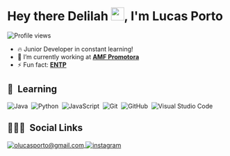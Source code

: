 <h1 align="left">Hey there Delilah <img src="https://raw.githubusercontent.com/kaueMarques/kaueMarques/master/hi.gif" width="30px">, I'm Lucas Porto</h1>
<p align="left"> <img src="https://komarev.com/ghpvc/?username=olucasporto&color=blue" alt="Profile views" /> </p>

- 🔥 Junior Developer in constant learning!
- 🔭 I’m currently working at **[AMF Promotora](https://www.amfpromotora.com.br/home)**
- ⚡ Fun fact: **[ENTP](https://www.16personalities.com/entp-personality)**

## 🌱 &nbsp;Learning

![Java](https://img.shields.io/badge/-Java-05122A?style=flat&logo=java)&nbsp;
![Python](https://img.shields.io/badge/-Python-05122A?style=flat&logo=python)&nbsp;
![JavaScript](https://img.shields.io/badge/-JavaScript-05122A?style=flat&logo=javascript)&nbsp;
![Git](https://img.shields.io/badge/-Git-05122A?style=flat&logo=git)&nbsp;
![GitHub](https://img.shields.io/badge/-GitHub-05122A?style=flat&logo=github)&nbsp;
![Visual Studio Code](https://img.shields.io/badge/-Visual%20Studio%20Code-05122A?style=flat&logo=visual-studio-code&logoColor=007ACC)&nbsp;

## 👨🏽‍🦲 &nbsp;Social Links

<a href="mailto:olucasporto@gmail.com" target="_blank">
  <img align="center" src="https://img.shields.io/badge/-olucasporto@gmail.com-05122A?style=flat&logo=gmail" alt="olucasporto@gmail.com"/>
</a>
<a href="https://www.instagram.com/porto.gif/" target="_blank">
 <img align="center" src="https://img.shields.io/badge/-porto.gif-05122A?style=flat&logo=instagram" alt="instagram"/>
</a>
